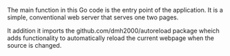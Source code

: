 The main function in this Go code is the entry point of the application. It is a simple, conventional
web server that serves one two pages.

It addition it imports the github.com/dmh2000/autoreload package wheich adds functionality to automatically reload the current webpage when the source is changed.
